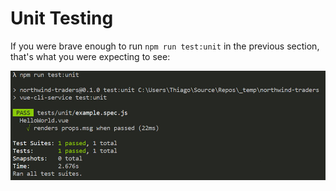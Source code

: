 # Unit Testing

If you were brave enough to run `npm run test:unit` in the previous section, that's what you were expecting to see:

![](../.gitbook/assets/unit-test-run.jpg)



